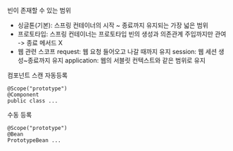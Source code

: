 빈이 존재할 수 있는 범위

- 싱글톤(기본): 스프링 컨테이너의 시작 ~ 종료까지 유지되는 가장 넓은 범위
- 프로토타입: 스프링 컨테이너는 프로토타입 빈의 생성과 의존관계 주입까지만 관여 
-> 종료 메서드 X
- 웹 관련 스코프
  request: 웹 요청 들어오고 나갈 때까지 유지
  session: 웹 세션 생성~종료까지 유지
  application: 웹의 서블릿 컨텍스트와 같은 범위로 유지

컴포넌트 스캔 자동등록

```
@Scope("prototype")
@Component
public class ...
```

수동 등록

```
@Scope("prototype")
@Bean
PrototypeBean ...
```

